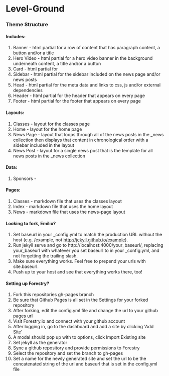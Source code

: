 # Level-Ground

### Theme Structure

#### Includes:
1) Banner - html partial for a row of content that has paragraph content, a button 
and/or a  title
2) Hero Video - html partial for a hero video banner in the background underneath 
content, a title and/or a button
3) Card - html partial for
4) Sidebar - html partial for the sidebar included on the news page and/or news posts
5) Head - html partial for the meta data and links to css, js and/or external dependencies
6) Header - html partial for the header that appears on every page
7) Footer - html partial for the footer that appears on every page

#### Layouts:
1) Classes - layout for the classes page
2) Home - layout for the home page
3) News Page - layout that loops through all of the news posts in the _news collection 
then displays that content in chronological order with a sidebar included in the layout
4) News Post - layout for a single news post that is the template for all news posts in
 the _news collection
 
#### Data:
1) Sponsors -

#### Pages:
1) Classes - markdown file that uses the classes layout
2) Index - markdown file that uses the home layout
3) News - markdown file that uses the news-page layout
 
#### Looking to fork, Emilio?
1) Set baseurl in your _config.yml to match the production URL without the host (e.g. 
/example, not http://jekyll.github.io/example).
2) Run jekyll serve and go to http://localhost:4000/your_baseurl/, replacing your_baseurl
 with whatever you set baseurl to in your _config.yml, and not forgetting the trailing slash.
3) Make sure everything works. Feel free to prepend your urls with site.baseurl.
4) Push up to your host and see that everything works there, too!

#### Setting up Forestry?
1) Fork this repositories gh-pages branch
2) Be sure that Github Pages is all set in the Settings for your forked repository
3) After forking, edit the config.yml file and change the url to your github pages url
4) Visit Forestry.io and connect with your github account
5) After logging in, go to the dashboard and add a site by clicking 'Add Site'
6) A modal should pop up with to options, click Import Existing site
7) Set jekyll as the generator
8) Sync a github repository and provide permissions to Forestry
9) Select the repository and set the branch to gh-pages 
10) Set a name for the newly generated site and set the url to be the concatenated 
string of the url and baseurl that is set in the config.yml file